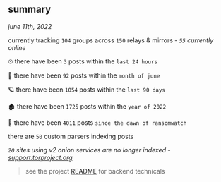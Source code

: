 
## summary
_june 11th, 2022_

currently tracking `104` groups across `150` relays & mirrors - _`55` currently online_

⏲ there have been `3` posts within the `last 24 hours`

🦈 there have been `92` posts within the `month of june`

🪐 there have been `1054` posts within the `last 90 days`

🏚 there have been `1725` posts within the `year of 2022`

🦕 there have been `4011` posts `since the dawn of ransomwatch`

there are `50` custom parsers indexing posts

_`20` sites using v2 onion services are no longer indexed - [support.torproject.org](https://support.torproject.org/onionservices/v2-deprecation/)_

> see the project [README](https://github.com/joshhighet/ransomwatch#ransomwatch--) for backend technicals
